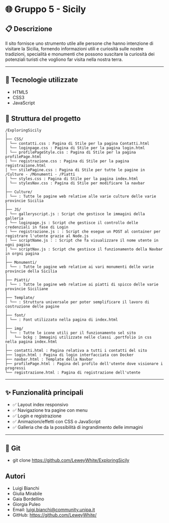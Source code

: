 # 🌐 Gruppo 5 - Sicily 
## 📋 Descrizione

Il sito fornisce uno strumento utile alle persone che hanno intenzione di visitare la Sicilia, fornendo informazioni utili e curiosità sulle nostre tradizioni, specialità e monumenti che possono suscitare la curiosità dei potenziali turisti che vogliono far visita nella nostra terra.

---

## 🚀 Tecnologie utilizzate

- HTML5  
- CSS3  
- JavaScript  


## 📁 Struttura del progetto
```
/ExploringSicily
│
├── CSS/
│ └── contatti.css : Pagina di Stile per la pagina Contatti.html
│ └── loginpage.css : Pagina di Stile per la pagina login.html
│ └── profilePageStyle.css : Pagina di Stile per la pagina profilePage.html
│ └── registrazione.css : Pagina di Stile per la pagina registrazione.html
│ └── stilePagine.css : Pagina di Stile per tutte le pagine in /Culture - /Monumenti - /Piatti
│ └── styles.css : Pagina di Stile per la pagina index.html
│ └── stylesNav.css : Pagina di Stile per modificare la navbar
│ 
├── Culture/
│ └── : Tutte le pagine web relative alle varie culture delle varie provincie Sicilia
│
├── JS/
│ └── galleryscript.js : Script che gestisce le immagini della galleria 
│ └── loginpage.js : Script che gestisce il controllo delle credenziali in fase di Login
│ └── registrazione.js : : Script che esegue un POST al container per registrare l'utente grazie al Node.js
│ └── scriptName.js : : Script che fa visualizzare il nome utente in ogni pagina
│ └── scriptNav.js : Script che gestisce il funzionamento della Navbar in orgni pagina
│
├── Monumenti/
│ └── : Tutte le pagine web relative ai vari monumenti delle varie provincie della Sicilia
│
├── Piatti/
│ └── : Tutte le pagine web relative ai piatti di spicco delle varie provincie Siciliane
│
├── Template/
│ └── : Struttura universale per poter semplificare il lavoro di costruzione delle pagine
│
├── font/
│ └── : Font utilizzato nella pagina di index.html
│
├── img/   
│ └── : Tutte le icone utili per il funzionamento sel sito 
│   └── bckg : Immagini utilizzate nelle classi .portfolio in css nella pagina index.html
│ 
├── contatti.html : Pagina relativa a tutti i contatti del sito
├── login.html : Pagina di login interfacciata con Docker
├── navbar.html : Template della Navbar
├── profilePage.html : Pagina del profilo dell'utente dove visionare i progressi
└── registrazione.html : Pagina di registrazione dell'utente
```
---

## ✨ Funzionalità principali

- ✅ Layout index responsivo
- ✅ Navigazione tra pagine con menu
- ✅ Login e registrazione
- ✅ Animazioni/effetti con CSS o JavaScript
- ✅ Galleria che da la possibilità di ingrandimento delle immagini 

---

## 🧪 Git 

-   git clone https://github.com/LeweyWhite/ExploringSicily

## Autori
- Luigi Bianchi
- Giulia Mirabile
- Gaia Bordellino
- Giorgia Puleo
- Email: luigi.bianchi@community.unipa.it
- GitHub: https://github.com/LeweyWhite/